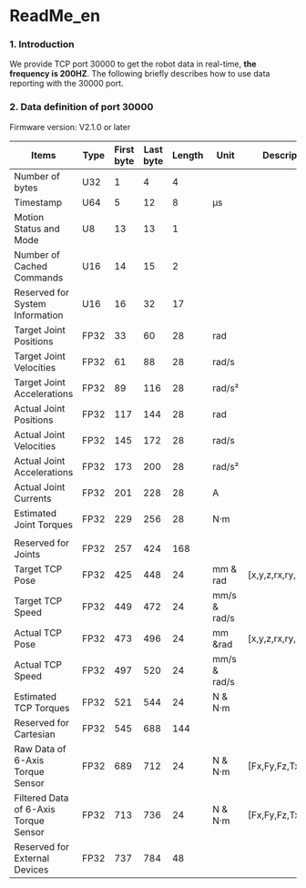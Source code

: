 # ReadMe\_en

### 1. Introduction <a href="#1.-introduction" id="1.-introduction"></a>

&#x20;   We provide TCP port 30000 to get the robot data in real-time, **the frequency is 200HZ**. The following briefly describes how to use data reporting with the 30000 port.

### 2. Data definition of port 30000 <a href="#1.-introduction" id="1.-introduction"></a>

&#x20;    Firmware version: V2.1.0 or later

| Items                                 | Type | First byte | Last byte | Length | Unit         | Description       |
| ------------------------------------- | ---- | ---------- | --------- | ------ | ------------ | ----------------- |
| Number of bytes                       | U32  | 1          | 4         | 4      |              |                   |
| Timestamp                             | U64  | 5          | 12        | 8      | μs           |                   |
| Motion Status and Mode                | U8   | 13         | 13        | 1      |              |                   |
| Number of Cached Commands             | U16  | 14         | 15        | 2      |              |                   |
| Reserved for System Information       | U16  | 16         | 32        | 17     |              |                   |
| Target Joint Positions                | FP32 | 33         | 60        | 28     | rad          |                   |
| Target Joint Velocities               | FP32 | 61         | 88        | 28     | rad/s        |                   |
| Target Joint Accelerations            | FP32 | 89         | 116       | 28     | rad/s²       |                   |
| Actual Joint Positions                | FP32 | 117        | 144       | 28     | rad          |                   |
| Actual Joint Velocities               | FP32 | 145        | 172       | 28     | rad/s        |                   |
| Actual Joint Accelerations            | FP32 | 173        | 200       | 28     | rad/s²       |                   |
| Actual Joint Currents                 | FP32 | 201        | 228       | 28     | A            |                   |
| Estimated Joint Torques               | FP32 | 229        | 256       | 28     | N·m
            |                   |
| Reserved for Joints                   | FP32 | 257        | 424       | 168    |              |                   |
| Target TCP Pose                       | FP32 | 425        | 448       | 24     | mm & rad     | \[x,y,z,rx,ry,rz] |
| Target TCP Speed                      | FP32 | 449        | 472       | 24     | mm/s & rad/s |                   |
| Actual TCP Pose                       | FP32 | 473        | 496       | 24     | mm \&rad     | \[x,y,z,rx,ry,rz] |
| Actual TCP Speed                      | FP32 | 497        | 520       | 24     | mm/s & rad/s |                   |
| Estimated TCP Torques                 | FP32 | 521        | 544       | 24     | N & N·m      |                   |
| Reserved for Cartesian                | FP32 | 545        | 688       | 144    |              |                   |
| Raw Data of 6-Axis Torque Sensor      | FP32 | 689        | 712       | 24     | N & N·m      | \[Fx,Fy,Fz,Tx,Ty,Tz] |
| Filtered Data of 6-Axis Torque Sensor | FP32 | 713        | 736       | 24     | N & N·m      | \[Fx,Fy,Fz,Tx,Ty,Tz] |
| Reserved for External Devices         | FP32 | 737        | 784       | 48     |              |                   |

&#x20;   &#x20;
